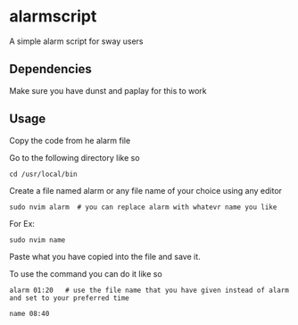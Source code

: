 # alarmscript
A simple alarm script for sway users

## Dependencies
Make sure you have dunst and paplay for this to work

## Usage
Copy the code from he alarm file 

Go to the following directory like so
```
cd /usr/local/bin 
```

Create a file named alarm or any file name of your choice using any editor
```
sudo nvim alarm  # you can replace alarm with whatevr name you like
``` 
For Ex:
```
sudo nvim name 
```
Paste what you have copied into the file and save it.

To use the command you can do it like so
```
alarm 01:20   # use the file name that you have given instead of alarm and set to your preferred time
```
```
name 08:40
```
